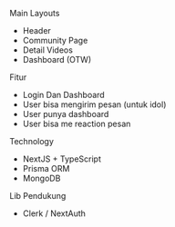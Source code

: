 Main Layouts
- Header
- Community Page
- Detail Videos
- Dashboard (OTW)

Fitur
- Login Dan Dashboard
- User bisa mengirim pesan (untuk idol)
- User punya dashboard
- User bisa me reaction pesan

Technology
- NextJS + TypeScript
- Prisma ORM
- MongoDB

Lib Pendukung
- Clerk / NextAuth

